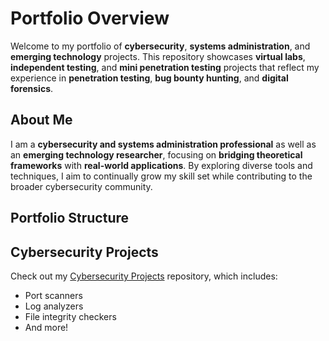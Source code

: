 # Portfolio Overview

Welcome to my portfolio of **cybersecurity**, **systems administration**, and **emerging technology** projects. This repository showcases **virtual labs**, **independent testing**, and **mini penetration testing** projects that reflect my experience in **penetration testing**, **bug bounty hunting**, and **digital forensics**.

## About Me

I am a **cybersecurity and systems administration professional** as well as an **emerging technology researcher**, focusing on **bridging theoretical frameworks** with **real-world applications**. By exploring diverse tools and techniques, I aim to continually grow my skill set while contributing to the broader cybersecurity community.

## Portfolio Structure

## Cybersecurity Projects

Check out my [Cybersecurity Projects](https://github.com/sakeho/cybersecurity-projects) repository, which includes:
- Port scanners
- Log analyzers
- File integrity checkers
- And more!
